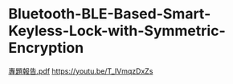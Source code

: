# Bluetooth-BLE-Based-Smart-Keyless-Lock-with-Symmetric-Encryption
[專題報告.pdf](https://github.com/user-attachments/files/17491827/default.pdf)
https://youtu.be/T_IVmqzDxZs
